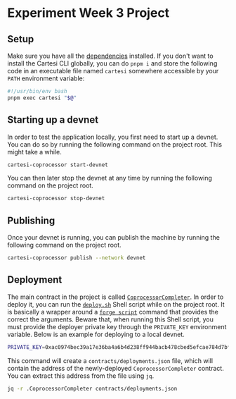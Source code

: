 # Experiment Week 3 Project

## Setup

Make sure you have all the [dependencies](https://docs.mugen.builders/cartesi-co-processor-tutorial/installation) installed.
If you don't want to install the Cartesi CLI globally, you can do `pnpm i`
and store the following code in an executable file named `cartesi` somewhere accessible by your `PATH` environment variable:

```sh
#!/usr/bin/env bash
pnpm exec cartesi "$@"
```

## Starting up a devnet

In order to test the application locally, you first need to start up a devnet.
You can do so by running the following command on the project root.
This might take a while.

```sh
cartesi-coprocessor start-devnet
```

You can then later stop the devnet at any time by running the following command on the project root.

```sh
cartesi-coprocessor stop-devnet
```

## Publishing

Once your devnet is running, you can publish the machine by running the following command on the project root.

```sh
cartesi-coprocessor publish --network devnet
```

## Deployment

The main contract in the project is called [`CoprocessorCompleter`](./contracts/src/CoprocessorCompleter.sol).
In order to deploy it, you can run the [`deploy.sh`](./deploy.sh) Shell script while on the project root.
It is basically a wrapper around a [`forge script`](https://book.getfoundry.sh/reference/forge/forge-create) command that provides the correct the arguments.
Beware that, when running this Shell script, you must provide the deployer private key through the `PRIVATE_KEY` environment variable.
Below is an example for deploying to a local devnet.

```sh
PRIVATE_KEY=0xac0974bec39a17e36ba4a6b4d238ff944bacb478cbed5efcae784d7bf4f2ff80 ./deploy.sh --fork-url http://127.0.0.1:8545/
```

This command will create a `contracts/deployments.json` file, which will contain the address of the newly-deployed `CoprocessorCompleter` contract.
You can extract this address from the file using `jq`.

```sh
jq -r .CoprocessorCompleter contracts/deployments.json
```
